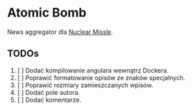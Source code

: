 # Atomic Bomb

News aggregator dla [Nuclear Missle](nuclearmissle.0x04.net).

## TODOs

1. [ ] Dodać kompilowanie angulara wewnątrz Dockera.
2. [ ] Poprawić formatowanie opisów ze znaków specjalnych.
3. [ ] Poprawić rozmiary zamieszczanych wpisów.
4. [ ] Dodać pole autora.
5. [ ] Dodać komentarze.